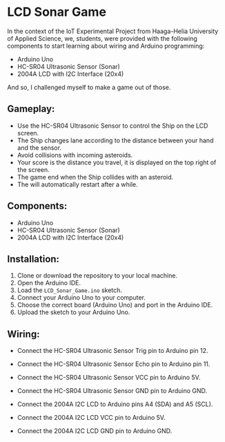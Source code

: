 # LCD Sonar Game


In the context of the IoT Experimental Project from Haaga-Helia University of Applied Science,
we, students, were provided with the following components to start learning about wiring and Arduino programming:
- Arduino Uno
- HC-SR04 Ultrasonic Sensor (Sonar)
- 2004A LCD with I2C Interface (20x4)  

And so, I challenged myself to make a game out of those.

## Gameplay:

- Use the HC-SR04 Ultrasonic Sensor to control the Ship on the LCD screen.
- The Ship changes lane according to the distance between your hand and the sensor.
- Avoid collisions with incoming asteroids.
- Your score is the distance you travel, it is displayed on the top right of the screen.
- The game end when the Ship collides with an asteroid.
- The will automatically restart after a while.

## Components:

- Arduino Uno
- HC-SR04 Ultrasonic Sensor (Sonar)
- 2004A LCD with I2C Interface (20x4)

## Installation:

1. Clone or download the repository to your local machine.
2. Open the Arduino IDE.
3. Load the `LCD_Sonar_Game.ino` sketch.
4. Connect your Arduino Uno to your computer.
5. Choose the correct board (Arduino Uno) and port in the Arduino IDE.
6. Upload the sketch to your Arduino Uno.

## Wiring:

- Connect the HC-SR04 Ultrasonic Sensor Trig pin to Arduino pin 12.
- Connect the HC-SR04 Ultrasonic Sensor Echo pin to Arduino pin 11.
- Connect the HC-SR04 Ultrasonic Sensor VCC pin to Arduino 5V.
- Connect the HC-SR04 Ultrasonic Sensor GND pin to Arduino GND.

- Connect the 2004A I2C LCD to Arduino pins A4 (SDA) and A5 (SCL).
- Connect the 2004A I2C LCD VCC pin to Arduino 5V.
- Connect the 2004A I2C LCD GND pin to Arduino GND.



